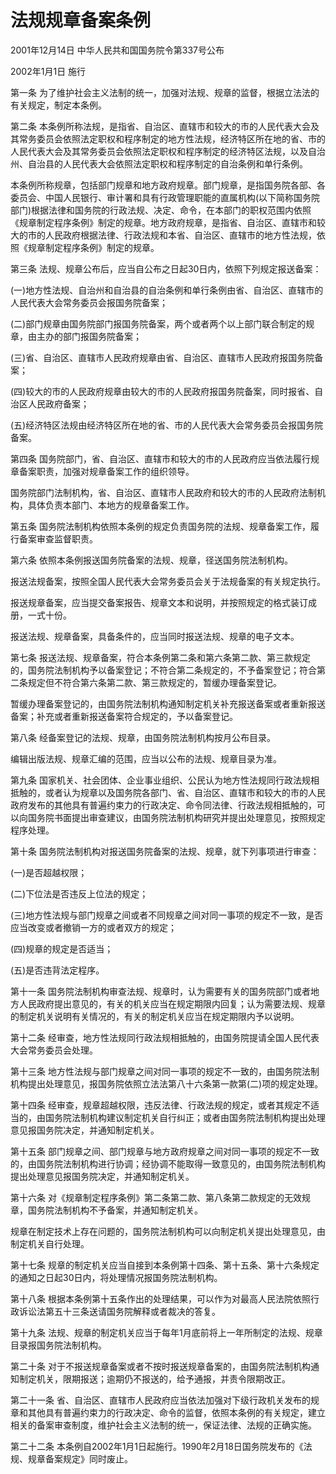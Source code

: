 # 法规规章备案条例

2001年12月14日 中华人民共和国国务院令第337号公布

2002年1月1日 施行



第一条 为了维护社会主义法制的统一，加强对法规、规章的监督，根据立法法的有关规定，制定本条例。

第二条 本条例所称法规，是指省、自治区、直辖市和较大的市的人民代表大会及其常务委员会依照法定职权和程序制定的地方性法规，经济特区所在地的省、市的人民代表大会及其常务委员会依照法定职权和程序制定的经济特区法规，以及自治州、自治县的人民代表大会依照法定职权和程序制定的自治条例和单行条例。

本条例所称规章，包括部门规章和地方政府规章。部门规章，是指国务院各部、各委员会、中国人民银行、审计署和具有行政管理职能的直属机构(以下简称国务院部门)根据法律和国务院的行政法规、决定、命令，在本部门的职权范围内依照《规章制定程序条例》制定的规章。地方政府规章，是指省、自治区、直辖市和较大的市的人民政府根据法律、行政法规和本省、自治区、直辖市的地方性法规，依照《规章制定程序条例》制定的规章。

第三条 法规、规章公布后，应当自公布之日起30日内，依照下列规定报送备案：

(一)地方性法规、自治州和自治县的自治条例和单行条例由省、自治区、直辖市的人民代表大会常务委员会报国务院备案；

(二)部门规章由国务院部门报国务院备案，两个或者两个以上部门联合制定的规章，由主办的部门报国务院备案；

(三)省、自治区、直辖市人民政府规章由省、自治区、直辖市人民政府报国务院备案；

(四)较大的市的人民政府规章由较大的市的人民政府报国务院备案，同时报省、自治区人民政府备案；

(五)经济特区法规由经济特区所在地的省、市的人民代表大会常务委员会报国务院备案。

第四条 国务院部门，省、自治区、直辖市和较大的市的人民政府应当依法履行规章备案职责，加强对规章备案工作的组织领导。

国务院部门法制机构，省、自治区、直辖市人民政府和较大的市的人民政府法制机构，具体负责本部门、本地方的规章备案工作。

第五条 国务院法制机构依照本条例的规定负责国务院的法规、规章备案工作，履行备案审查监督职责。

第六条 依照本条例报送国务院备案的法规、规章，径送国务院法制机构。

报送法规备案，按照全国人民代表大会常务委员会关于法规备案的有关规定执行。

报送规章备案，应当提交备案报告、规章文本和说明，并按照规定的格式装订成册，一式十份。

报送法规、规章备案，具备条件的，应当同时报送法规、规章的电子文本。

第七条 报送法规、规章备案，符合本条例第二条和第六条第二款、第三款规定的，国务院法制机构予以备案登记；不符合第二条规定的，不予备案登记；符合第二条规定但不符合第六条第二款、第三款规定的，暂缓办理备案登记。

暂缓办理备案登记的，由国务院法制机构通知制定机关补充报送备案或者重新报送备案；补充或者重新报送备案符合规定的，予以备案登记。

第八条 经备案登记的法规、规章，由国务院法制机构按月公布目录。

编辑出版法规、规章汇编的范围，应当以公布的法规、规章目录为准。

第九条 国家机关、社会团体、企业事业组织、公民认为地方性法规同行政法规相抵触的，或者认为规章以及国务院各部门、省、自治区、直辖市和较大的市的人民政府发布的其他具有普遍约束力的行政决定、命令同法律、行政法规相抵触的，可以向国务院书面提出审查建议，由国务院法制机构研究并提出处理意见，按照规定程序处理。

第十条 国务院法制机构对报送国务院备案的法规、规章，就下列事项进行审查：

(一)是否超越权限；

(二)下位法是否违反上位法的规定；

(三)地方性法规与部门规章之间或者不同规章之间对同一事项的规定不一致，是否应当改变或者撤销一方的或者双方的规定；

(四)规章的规定是否适当；

(五)是否违背法定程序。

第十一条 国务院法制机构审查法规、规章时，认为需要有关的国务院部门或者地方人民政府提出意见的，有关的机关应当在规定期限内回复；认为需要法规、规章的制定机关说明有关情况的，有关的制定机关应当在规定期限内予以说明。

第十二条 经审查，地方性法规同行政法规相抵触的，由国务院提请全国人民代表大会常务委员会处理。

第十三条 地方性法规与部门规章之间对同一事项的规定不一致的，由国务院法制机构提出处理意见，报国务院依照立法法第八十六条第一款第(二)项的规定处理。

第十四条 经审查，规章超越权限，违反法律、行政法规的规定，或者其规定不适当的，由国务院法制机构建议制定机关自行纠正；或者由国务院法制机构提出处理意见报国务院决定，并通知制定机关。

第十五条 部门规章之间、部门规章与地方政府规章之间对同一事项的规定不一致的，由国务院法制机构进行协调；经协调不能取得一致意见的，由国务院法制机构提出处理意见报国务院决定，并通知制定机关。

第十六条 对《规章制定程序条例》第二条第二款、第八条第二款规定的无效规章，国务院法制机构不予备案，并通知制定机关。

规章在制定技术上存在问题的，国务院法制机构可以向制定机关提出处理意见，由制定机关自行处理。

第十七条 规章的制定机关应当自接到本条例第十四条、第十五条、第十六条规定的通知之日起30日内，将处理情况报国务院法制机构。

第十八条 根据本条例第十五条作出的处理结果，可以作为对最高人民法院依照行政诉讼法第五十三条送请国务院解释或者裁决的答复。

第十九条 法规、规章的制定机关应当于每年1月底前将上一年所制定的法规、规章目录报国务院法制机构。

第二十条 对于不报送规章备案或者不按时报送规章备案的，由国务院法制机构通知制定机关，限期报送；逾期仍不报送的，给予通报，并责令限期改正。

第二十一条 省、自治区、直辖市人民政府应当依法加强对下级行政机关发布的规章和其他具有普遍约束力的行政决定、命令的监督，依照本条例的有关规定，建立相关的备案审查制度，维护社会主义法制的统一，保证法律、法规的正确实施。

第二十二条 本条例自2002年1月1日起施行。1990年2月18日国务院发布的《法规、规章备案规定》同时废止。